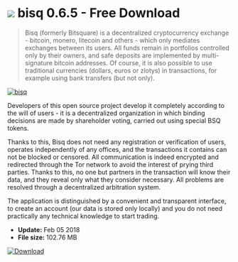 # ![](https://cdn.softexe.net/static/icon/win.gif) bisq 0.6.5 - Free Download

> Bisq (formerly Bitsquare) is a decentralized cryptocurrency exchange - bitcoin, monero, litecoin and others - which only mediates exchanges between its users. All funds remain in portfolios controlled only by their owners, and safe deposits are implemented by multi-signature bitcoin addresses. Of course, it is also possible to use traditional currencies (dollars, euros or zlotys) in transactions, for example using bank transfers (but not only).

[![bisq](https:https://tse4.mm.bing.net/th?id=OIP.knLuE7CnhqOSmZ06ejsAnAHaEn&pid=Api)](https://softexe.net/win/business/trade/bisq:pRffh.html)

Developers of this open source project develop it completely according to the will of users - it is a decentralized organization in which binding decisions are made by shareholder voting, carried out using special BSQ tokens.
 
 
 
 Thanks to this, Bisq does not need any registration or verification of users, operates independently of any offices, and the transactions it contains can not be blocked or censored. All communication is indeed encrypted and redirected through the Tor network to avoid the interest of prying third parties. Thanks to this, no one but partners in the transaction will know their data, and they reveal only what they consider necessary. All problems are resolved through a decentralized arbitration system.
 
 The application is distinguished by a convenient and transparent interface, to create an account (our data is stored only locally) and you do not need practically any technical knowledge to start trading.


- **Update:** Feb 05 2018
- **File size:** 102.76 MB

[![Download](https://cdn.softexe.net/static/img/download.png)](https://softexe.net/win/business/trade/bisq:pRffh.html)

